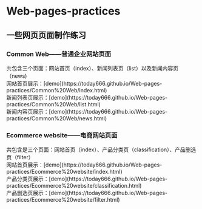 # Web-pages-practices

<h2>一些网页页面制作练习</h2>

<h3>Common Web——普通企业网站页面</h3>
共包含三个页面：网站首页（index）、新闻列表页（list）以及新闻内容页（news)<br>
网站首页展示：[demo](https://today666.github.io/Web-pages-practices/Common%20Web/index.html)<br>
新闻列表页展示：[demo](https://today666.github.io/Web-pages-practices/Common%20Web/list.html)<br>
新闻内容页展示：[demo](https://today666.github.io/Web-pages-practices/Common%20Web/news.html)<br>

<h3>Ecommerce website——电商网站页面</h3>
共包含是三个页面：网站首页（index）、产品分类页（classification）、产品删选页（filter）<br>
网站首页展示：[demo](https://today666.github.io/Web-pages-practices/Ecommerce%20website/index.html)<br>
产品分类页展示：[demo](https://today666.github.io/Web-pages-practices/Ecommerce%20website/classification.html)<br>
产品删选页展示：[demo](https://today666.github.io/Web-pages-practices/Ecommerce%20website/filter.html)<br>
